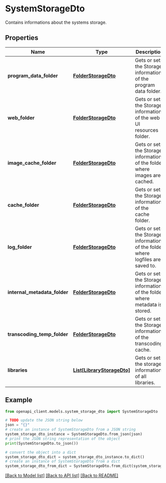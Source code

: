 # SystemStorageDto

Contains informations about the systems storage.

## Properties

Name | Type | Description | Notes
------------ | ------------- | ------------- | -------------
**program_data_folder** | [**FolderStorageDto**](FolderStorageDto.md) | Gets or sets the Storage information of the program data folder. | [optional] 
**web_folder** | [**FolderStorageDto**](FolderStorageDto.md) | Gets or sets the Storage information of the web UI resources folder. | [optional] 
**image_cache_folder** | [**FolderStorageDto**](FolderStorageDto.md) | Gets or sets the Storage information of the folder where images are cached. | [optional] 
**cache_folder** | [**FolderStorageDto**](FolderStorageDto.md) | Gets or sets the Storage information of the cache folder. | [optional] 
**log_folder** | [**FolderStorageDto**](FolderStorageDto.md) | Gets or sets the Storage information of the folder where logfiles are saved to. | [optional] 
**internal_metadata_folder** | [**FolderStorageDto**](FolderStorageDto.md) | Gets or sets the Storage information of the folder where metadata is stored. | [optional] 
**transcoding_temp_folder** | [**FolderStorageDto**](FolderStorageDto.md) | Gets or sets the Storage information of the transcoding cache. | [optional] 
**libraries** | [**List[LibraryStorageDto]**](LibraryStorageDto.md) | Gets or sets the storage informations of all libraries. | [optional] 

## Example

```python
from openapi_client.models.system_storage_dto import SystemStorageDto

# TODO update the JSON string below
json = "{}"
# create an instance of SystemStorageDto from a JSON string
system_storage_dto_instance = SystemStorageDto.from_json(json)
# print the JSON string representation of the object
print(SystemStorageDto.to_json())

# convert the object into a dict
system_storage_dto_dict = system_storage_dto_instance.to_dict()
# create an instance of SystemStorageDto from a dict
system_storage_dto_from_dict = SystemStorageDto.from_dict(system_storage_dto_dict)
```
[[Back to Model list]](../README.md#documentation-for-models) [[Back to API list]](../README.md#documentation-for-api-endpoints) [[Back to README]](../README.md)


